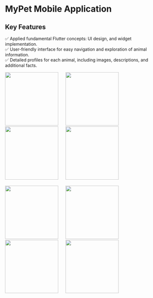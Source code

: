 # MyPet Mobile Application

## Key Features

✅ Applied fundamental Flutter concepts: UI design, and widget implementation. <br>
✅ User-friendly interface for easy navigation and exploration of animal information. <br>
✅ Detailed profiles for each animal, including images, descriptions, and additional facts. <br>

<div>
 <img width=175 src="https://github.com/user-attachments/assets/fbec7dfa-a16f-41b4-a3a8-160d1f430120"/>&nbsp;&nbsp;&nbsp;&nbsp;&nbsp;
 <img width=175 src="https://github.com/user-attachments/assets/15307a68-7b28-4e64-a92c-7fc40c3da95e"/>&nbsp;&nbsp;&nbsp;&nbsp;&nbsp;
 <img width=175 src="https://github.com/user-attachments/assets/f3a5195f-feb0-48a5-b5a8-eeb99c9c7370"/>&nbsp;&nbsp;&nbsp;&nbsp;&nbsp;
 <img width=175 src="https://github.com/user-attachments/assets/2cc27b74-16af-4545-9d21-0aaa52ca2018"/>
</div> 
 <br>
<div>
 <img width=175 src="https://github.com/user-attachments/assets/788d8e06-f54a-4dae-9b9f-9152c832f383"/>&nbsp;&nbsp;&nbsp;&nbsp;&nbsp;
 <img width=175 src="https://github.com/user-attachments/assets/a682f48d-4167-4442-9333-d7c27750f06c"/>&nbsp;&nbsp;&nbsp;&nbsp;&nbsp;
 <img width=175 src="https://github.com/user-attachments/assets/5b798d04-3990-42fe-99d9-464dfe0b961e"/>&nbsp;&nbsp;&nbsp;&nbsp;&nbsp;
 <img width=175 src="https://github.com/user-attachments/assets/ccde53b8-489b-465c-a067-9c50ea970b35"/>
</div>

